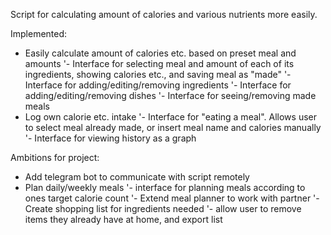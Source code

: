 Script for calculating amount of calories and various nutrients more easily.

Implemented:
- Easily calculate amount of calories etc. based on preset meal and amounts
    '- Interface for selecting meal and amount of each of its ingredients, showing calories etc., and saving meal as "made"
    '- Interface for adding/editing/removing ingredients
    '- Interface for adding/editing/removing dishes
    '- Interface for seeing/removing made meals
- Log own calorie etc. intake
    '- Interface for "eating a meal". Allows user to select meal already made, or insert meal name and calories manually
    '- Interface for viewing history as a graph

Ambitions for project:
- Add telegram bot to communicate with script remotely
- Plan daily/weekly meals
    '- interface for planning meals according to ones target calorie count
    '- Extend meal planner to work with partner
    '- Create shopping list for ingredients needed
        '- allow user to remove items they already have at home, and export list
